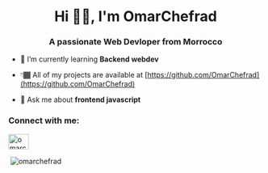<h1 align="center">Hi 👋🏾, I'm OmarChefrad</h1>
<h3 align="center">A passionate Web Devloper from Morrocco</h3>

- 🔭 I’m currently learning **Backend webdev**

- 👇🏾 All of my projects are available at [https://github.com/OmarChefrad](https://github.com/OmarChefrad)

- 💬 Ask me about **frontend javascript**

<h3 align="left">Connect with me:</h3>
<p align="left">
<a href="https://instagram.com/omarchefrad" target="blank"><img align="center" src="https://raw.githubusercontent.com/rahuldkjain/github-profile-readme-generator/master/src/images/icons/Social/instagram.svg" alt="omarchefrad" height="30" width="40" /></a>
</p>


<p>&nbsp;<img align="center" src="https://github-readme-stats.vercel.app/api?username=omarchefrad&count_private=true&show_icons=true&hide_title=true&locale=en" alt="omarchefrad" /></p>
